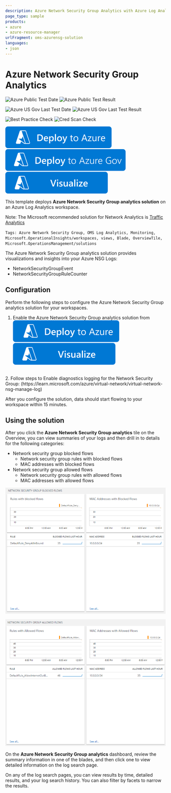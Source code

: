```yaml
---
description: Azure Network Security Group Analytics with Azure Log Analytics (OMS)
page_type: sample
products:
- azure
- azure-resource-manager
urlFragment: oms-azurensg-solution
languages:
- json
---
```

# Azure Network Security Group Analytics

![Azure Public Test Date](https://azurequickstartsservice.blob.core.windows.net/badges/demos/oms-azurensg-solution/PublicLastTestDate.svg)
![Azure Public Test Result](https://azurequickstartsservice.blob.core.windows.net/badges/demos/oms-azurensg-solution/PublicDeployment.svg)

![Azure US Gov Last Test Date](https://azurequickstartsservice.blob.core.windows.net/badges/demos/oms-azurensg-solution/FairfaxLastTestDate.svg)
![Azure US Gov Last Test Result](https://azurequickstartsservice.blob.core.windows.net/badges/demos/oms-azurensg-solution/FairfaxDeployment.svg)

![Best Practice Check](https://azurequickstartsservice.blob.core.windows.net/badges/demos/oms-azurensg-solution/BestPracticeResult.svg)
![Cred Scan Check](https://azurequickstartsservice.blob.core.windows.net/badges/demos/oms-azurensg-solution/CredScanResult.svg)

[![Deploy To Azure](https://raw.githubusercontent.com/Azure/azure-quickstart-templates/master/1-CONTRIBUTION-GUIDE/images/deploytoazure.svg?sanitize=true)](https://portal.azure.com/#create/Microsoft.Template/uri/https%3A%2F%2Fraw.githubusercontent.com%2FAzure%2Fazure-quickstart-templates%2Fmaster%2Fdemos%2Foms-azurensg-solution%2Fazuredeploy.json)
[![Deploy To Azure US Gov](https://raw.githubusercontent.com/Azure/azure-quickstart-templates/master/1-CONTRIBUTION-GUIDE/images/deploytoazuregov.svg?sanitize=true)](https://portal.azure.us/#create/Microsoft.Template/uri/https%3A%2F%2Fraw.githubusercontent.com%2FAzure%2Fazure-quickstart-templates%2Fmaster%2Fdemos%2Foms-azurensg-solution%2Fazuredeploy.json)
[![Visualize](https://raw.githubusercontent.com/Azure/azure-quickstart-templates/master/1-CONTRIBUTION-GUIDE/images/visualizebutton.svg?sanitize=true)](http://armviz.io/#/?load=https%3A%2F%2Fraw.githubusercontent.com%2FAzure%2Fazure-quickstart-templates%2Fmaster%2Fdemos%2Foms-azurensg-solution%2Fazuredeploy.json)

This template deploys **Azure Network Security Group analytics solution** on an Azure Log Analytics workspace.

Note: The Microsoft recommended solution for Network Analytics is [Traffic Analytics](https://learn.microsoft.com/azure/networking/network-monitoring-overview#traffic-analytics)

`Tags: Azure Network Security Group, OMS Log Analytics, Monitoring, Microsoft.OperationalInsights/workspaces, views, Blade, OverviewTile, Microsoft.OperationsManagement/solutions`

The Azure Network Security Group analytics solution provides visualizations and insights into your Azure NSG Logs:
* NetworkSecurityGroupEvent
* NetworkSecurityGroupRuleCounter

## Configuration

Perform the following steps to configure the Azure Network Security Group analytics solution for your workspaces.

1. Enable the Azure Network Security Group analytics solution from<BR> [![Deploy To Azure](https://raw.githubusercontent.com/Azure/azure-quickstart-templates/master/1-CONTRIBUTION-GUIDE/images/deploytoazure.svg?sanitize=true)](https://portal.azure.com/#create/Microsoft.Template/uri/https%3A%2F%2Fraw.githubusercontent.com%2FAzure%2Fazure-quickstart-templates%2Fmaster%2Fdemos%2Foms-azurensg-solution%2Fazuredeploy.json)  [![Visualize](https://raw.githubusercontent.com/Azure/azure-quickstart-templates/master/1-CONTRIBUTION-GUIDE/images/visualizebutton.svg?sanitize=true)](http://armviz.io/#/?load=https%3A%2F%2Fraw.githubusercontent.com%2FAzure%2Fazure-quickstart-templates%2Fmaster%2Fdemos%2Foms-azurensg-solution%2Fazuredeploy.json)

<BR>
2. Follow steps to Enable diagnostics logging for the Network Security Group:
(https://learn.microsoft.com/azure/virtual-network/virtual-network-nsg-manage-log)

After you configure the solution, data should start flowing to your workspace within 15 minutes.

## Using the solution

After you click the **Azure Network Security Group analytics** tile on the Overview, you can view summaries of your logs and then drill in to details for the following categories:

* Network security group blocked flows
  * Network security group rules with blocked flows
  * MAC addresses with blocked flows
* Network security group allowed flows
  * Network security group rules with allowed flows
  * MAC addresses with allowed flows

![image of Azure Network Security Group analytics dashboard](images/log-analytics-nsg01.png)

![image of Azure Network Security Group analytics dashboard](images/log-analytics-nsg02.png)

On the **Azure Network Security Group analytics** dashboard, review the summary information in one of the blades, and then click one to view detailed information on the log search page.

On any of the log search pages, you can view results by time, detailed results, and your log search history. You can also filter by facets to narrow the results.

